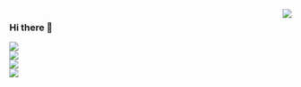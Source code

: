 <img align="right" src="https://github-readme-stats.vercel.app/api?username=Macr0phag3&show_icons=true&theme=radical&hide_title=true" />

### Hi there 👋

![](https://img.shields.io/badge/Language-Python-brightgreen?style=flat&logo=c%2b%2b)<br>
![](https://img.shields.io/badge/Platform-Linux-red?style=flat&logo=Linux)<br>
![](https://img.shields.io/badge/Platform-安全工程师-red?style=flat&logo=red%20hat&logoColor=white)<br>
![](https://img.shields.io/badge/%F0%9F%8D%8A-killer-orange)

<!-- <img align="left" src="https://github-readme-stats.vercel.app/api/top-langs/?username=Macr0phag3&layout=compact&hide=css,html" /> -->
